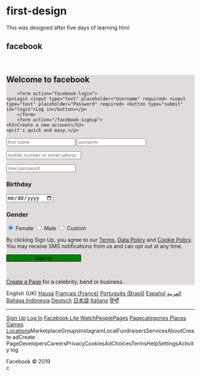 # first-design
This was designed after five days of learning html
<!DOCTYPE html>
<html lang="en">
<head>
    <meta charset="UTF-8">
    <meta name="viewport" content="width=device-width, initial-scale=1.0">
    <meta http-equiv="X-UA-Compatible" content="ie=edge">
    <title>my facebook</title>
    <style>
    .silver-background{
        background-color: rgb(224, 220, 220);
        width: 100%;
        position: relative;
        top: 0;
        bottom: 10px;
    }

    .blue-background{
        background-color: rgb(54, 54, 134);
        width: 100%px;
        height: 40px;
    }

    .smaller-image{
        width: 100px;
    }
    .green-background{
        background-color: green;
    }
    .medium-image{
        width: 200px;
    }

    .singup-border{
        border-style: solid;
        border-color: black;
        border-width: 1px;
        border-radius: 2px;
    }

.white-text{
    color: white;
    position: relative;
    bottom: 15px;
}

#navbar{
    position: fixed;
    top: 0;
    left: 9px;
    background-color: rgb(54, 54, 134);
    width: 100%;
    height: 40px;
}
.green-text{
    color: green;
}
    </style>
</head>
<body>
<nav id="navbar">
<div>
    <h1  class="white-text">facebook</h1>
    </nav>
</div><br>
    <div class="silver-background">
    <h2>Welcome to facebook</h2>
    <script src="C:\Projects\Facebook\alert.js"></script>
           
        <form action="facebook-login">
    <p>Login <input type="text" placeholder="Username" required> <input type="text" placeholder="Password" required> <button type="submit" id="login">Log in</button></p>
        </form>
        <form action="/facebook-signup">
    <h2>Create a new account</h2>
    <p>it's quick and easy.</p>
   <P><input type="text" placeholder="first name" required> <input type="text" placeholder="surname"></P>
   <p><input type="text" placeholder="mobile number or email adress" class="medium-image"></p>
   <p><input type="text" placeholder="new password"></p>
<h3>Birthday</h3>
<input type="date">
<h3>Gender</h3>
<!--<fieldset>-->
<input type="radio" value="female" name="gender" checked> Female <input type="radio" value="male" name="gender"> Male <input type="radio" value="custom" name="gender"> Custom </input>
<!--</fieldset>-->
<p>By clicking Sign Up, you agree to our <a href="#">Terms</a>, <a href="#">Data Policy</a> and <a href="#">Cookie Policy</a>. You may receive SMS notifications from us and can opt out at any time.</p>

<button type="submit" class="green-background white-text singup-border medium-image"> Sign up </button>
</form><br>

<a href="#">Create a Page</a> for a celebrity, band or business.
</div>
</body> 
</div>
<p>English (UK)
        <a href="#">Hausa</a>
        <a href="#">Français (France)</a>
        <a href="#">Português (Brasil)</a>
        <a href="#">Español</a>
        <a href="#">العربية</a>
        <a href="#">Bahasa Indonesia</a>
        <a href="#">Deutsch</a>
        <a href="#">日本語</a>
        <a href="#">Italiano</a>
        <a href="#">हिन्दी</a><br><hr>
        <a href="#">Sign Up</a>  <a href="#" id="login">Log In</a>  <a href="#">Facebook Lite <a href="#">WatchPeoplePages</a>  <a href="#">Pagecategories</a><a href="#"> Places</a><a href="#"> Games</a><a href="#" > Locations</a>MarketplaceGroupsInstagramLocalFundraisersServicesAboutCreate adCreate PageDevelopersCareersPrivacyCookiesAdChoicesTermsHelpSettingsActivity log</p>
<footer>Facebook &copy; 2019</footer>
<!--C:\Projects\Facebook\index.html-->
</html>c
